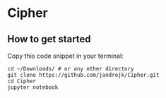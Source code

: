 # Cipher

## How to get started

Copy this code snippet in your terminal:

```
cd ~/Downloads/ # or any other directory
git clone https://github.com/jandrejk/Cipher.git
cd Cipher
jupyter notebook
```